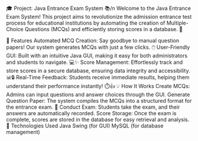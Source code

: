 🎓 Project: Java Entrance Exam System 📚/n
Welcome to the Java Entrance Exam System! This project aims to revolutionize the admission entrance test process for educational institutions by automating the creation of Multiple-Choice Questions (MCQs) and efficiently storing scores in a database. 🚀

🌟 Features
Automated MCQ Creation: Say goodbye to manual question papers! Our system generates MCQs with just a few clicks. 🖱️
User-Friendly GUI: Built with an intuitive Java GUI, making it easy for both administrators and students to navigate. 💻✨
Score Management: Effortlessly track and store scores in a secure database, ensuring data integrity and accessibility. 📊🔒
Real-Time Feedback: Students receive immediate results, helping them understand their performance instantly! ⏱️👍
💡 How It Works
Create MCQs: Admins can input questions and answer choices through the GUI.
Generate Question Paper: The system compiles the MCQs into a structured format for the entrance exam. 📑
Conduct Exam: Students take the exam, and their answers are automatically recorded.
Score Storage: Once the exam is complete, scores are stored in the database for easy retrieval and analysis.
🔧 Technologies Used
Java
Swing (for GUI)
MySQL (for database management)
